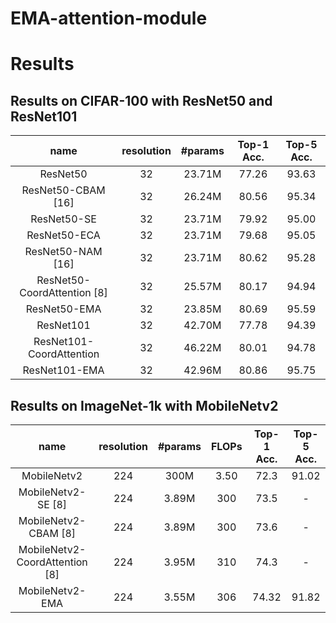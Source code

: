 # EMA-attention-module


# Results 

## Results on CIFAR-100 with ResNet50 and ResNet101
| name | resolution | #params | Top-1 Acc. | Top-5 Acc. |
| :---: | :---: | :---: | :---: | :---: |
| ResNet50 | 32 | 23.71M | 77.26 | 93.63 |
| ResNet50-CBAM [16]| 32 | 26.24M | 80.56 | 95.34 |
| ResNet50-SE| 32 | 23.71M | 79.92 | 95.00 |
| ResNet50-ECA| 32 | 23.71M | 79.68 | 95.05 |
| ResNet50-NAM [16]| 32 | 23.71M | 80.62 | 95.28 |
| ResNet50-CoordAttention [8]| 32 | 25.57M | 80.17 | 94.94 |
| ResNet50-EMA| 32 | 23.85M | 80.69 | 95.59 |
| ResNet101| 32 | 42.70M | 77.78 | 94.39 |
| ResNet101-CoordAttention| 32 | 46.22M | 80.01 | 94.78 |
| ResNet101-EMA| 32 | 42.96M | 80.86 | 95.75 |

## Results on ImageNet-1k with MobileNetv2 
| name | resolution | #params | FLOPs | Top-1 Acc. | Top-5 Acc. |
| :---: | :---: | :---: | :---: | :---: | :---: |
| MobileNetv2 | 224 | 300M | 3.50 | 72.3 | 91.02 |
| MobileNetv2-SE [8]| 224 | 3.89M | 300 | 73.5 | - |
| MobileNetv2-CBAM [8]| 224 | 3.89M | 300 | 73.6 | - |
| MobileNetv2-CoordAttention [8]| 224 | 3.95M | 310 | 74.3 | - |
| MobileNetv2-EMA| 224 | 3.55M | 306 | 74.32 | 91.82 |
